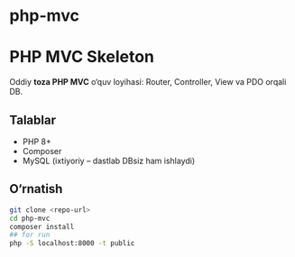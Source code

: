 # php-mvc
# PHP MVC Skeleton

Oddiy **toza PHP MVC** o‘quv loyihasi: Router, Controller, View va PDO orqali DB.

## Talablar
- PHP 8+
- Composer
- MySQL (ixtiyoriy – dastlab DBsiz ham ishlaydi)

## O‘rnatish
```bash
git clone <repo-url>
cd php-mvc
composer install
## for run 
php -S localhost:8000 -t public